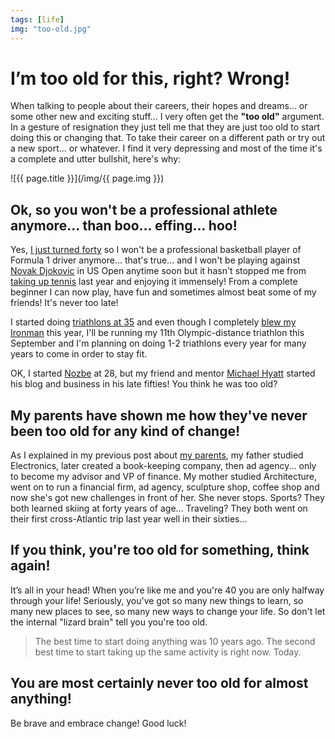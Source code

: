 ```yaml
---
tags: [life]
img: "too-old.jpg"
---
```


# I’m too old for this, right? Wrong!

When talking to people about their careers, their hopes and dreams... or some other new and exciting stuff... I very often get the **"too old"** argument. In a gesture of resignation they just tell me that they are just too old to start doing this or changing that. To take their career on a different path or try out a new sport... or whatever. I find it very depressing and most of the time it's a complete and utter bullshit, here's why:

<!--More-->

![{{ page.title }}](/img/{{ page.img }})

## Ok, so you won't be a professional athlete anymore... than boo... effing... hoo!

Yes, [I just turned forty](https://sliwinski.com/forty) so I won't be a professional basketball player of Formula 1 driver anymore... that's true... and I won't be playing against [Novak Djokovic](https://en.m.wikipedia.org/wiki/Novak_Djokovic) in US Open anytime soon but it hasn't stopped me from [taking up tennis](https://sliwinski.com/tennis) last year and enjoying it immensely! From a complete beginner I can now play, have fun and sometimes almost beat some of my friends! It's never too late!

I started doing [triathlons at 35](https://sliwinski.com/2014) and even though I completely [blew my Ironman](https://sliwinski.com/noiron) this year, I'll be running my 11th Olympic-distance triathlon this September and I'm planning on doing 1-2 triathlons every year for many years to come in order to stay fit.

OK, I started [Nozbe][n] at 28, but my friend and mentor [Michael Hyatt](https://michaelhyatt.com) started his blog and business in his late fifties! You think he was too old?

## My parents have shown me how they've never been too old for any kind of change!

As I explained in my previous post about [my parents](https://sliwinski.com/parents), my father studied Electronics, later created a book-keeping company, then ad agency... only to become my advisor and VP of finance. My mother studied Architecture, went on to run a financial firm, ad agency, sculpture shop, coffee shop and now she's got new challenges in front of her. She never stops. Sports? They both learned skiing at forty years of age... Traveling? They both went on their first cross-Atlantic trip last year well in their sixties...

## If you think, you're too old for something, think again!

It’s all in your head! When you’re like me and you're 40 you are only halfway through your life! Seriously, you've got so many new things to learn, so many new places to see, so many new ways to change your life. So don't let the internal "lizard brain" tell you you're too old.

> The best time to start doing anything was 10 years ago. The second best time to start taking up the same activity is right now. Today.

## You are most certainly never too old for almost anything!

Be brave and embrace change! Good luck!

[n]: https://nozbe.com/
[p]: https://thepodcast.fm/
